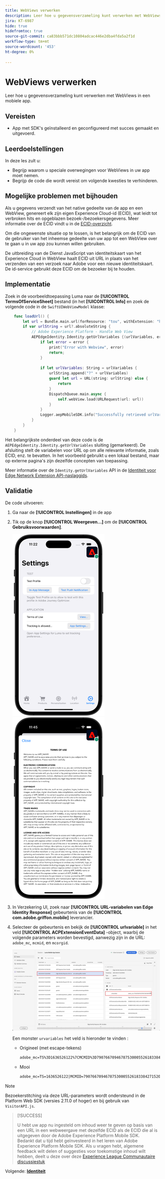 ```yaml
---
title: WebViews verwerken
description: Leer hoe u gegevensverzameling kunt verwerken met WebViews in een mobiele app.
jira: KT-6987
hide: true
hidefromtoc: true
source-git-commit: ca83bbb571dc10804adcac446e2dba4fda5a2f1d
workflow-type: tm+mt
source-wordcount: '453'
ht-degree: 0%

---
```


# WebViews verwerken

Leer hoe u gegevensverzameling kunt verwerken met WebViews in een mobiele app.

## Vereisten

* App met SDK&#39;s geïnstalleerd en geconfigureerd met succes gemaakt en uitgevoerd.

## Leerdoelstellingen

In deze les zult u:

* Begrijp waarom u speciale overwegingen voor WebViews in uw app moet nemen.
* Begrijp de code die wordt vereist om volgende kwesties te verhinderen.

## Mogelijke problemen met bijhouden

Als u gegevens verzendt van het native gedeelte van de app en een WebView, genereert elk zijn eigen Experience Cloud-id (ECID), wat leidt tot verbroken hits en opgeblazen bezoek-/bezoekersgegevens. Meer informatie over de ECID vindt u in de [ECID-overzicht](https://experienceleague.adobe.com/docs/experience-platform/identity/ecid.html?lang=en).

Om die ongewenste situatie op te lossen, is het belangrijk om de ECID van de gebruiker van het inheemse gedeelte van uw app tot een WebView over te gaan u in uw app zou kunnen willen gebruiken.

De uitbreiding van de Dienst JavaScript van identiteitskaart van het Experience Cloud in WebView haalt ECID uit URL in plaats van het verzenden van een verzoek naar Adobe voor een nieuwe identiteitskaart. De id-service gebruikt deze ECID om de bezoeker bij te houden.

## Implementatie

Zoek in de voorbeeldtoepassing Luma naar de **[!UICONTROL TermsOfServiceSheet]** bestand (in het **[!UICONTROL Info]** en zoek de volgende code in de `SwiftUIWebViewModel` klasse:

```swift {highlight="6-22"}
    func loadUrl() {
        let url = Bundle.main.url(forResource: "tou", withExtension: "html")
        if var urlString = url?.absoluteString {
            // Adobe Experience Platform - Handle Web View
            AEPEdgeIdentity.Identity.getUrlVariables {(urlVariables, error) in
                if let error = error {
                    print("Error with Webview", error)
                    return;
                }
                
                if let urlVariables: String = urlVariables {
                    urlString.append("?" + urlVariables)
                    guard let url = URL(string: urlString) else {
                        return
                    }
                    DispatchQueue.main.async {
                        self.webView.load(URLRequest(url: url))
                    }
                }
                Logger.aepMobileSDK.info("Successfully retrieved urlVariables for WebView, final URL: \(urlString)")
            }
        }
    }
```

Het belangrijkste onderdeel van deze code is de `AEPEdgeIdentity.Identity.getUrlVariables` sluiting (gemarkeerd). De afsluiting stelt de variabelen voor URL op om alle relevante informatie, zoals ECID, enz. te bevatten. In het voorbeeld gebruikt u een lokaal bestand, maar op externe pagina&#39;s zijn dezelfde concepten van toepassing.

Meer informatie over de `Identity.getUrlVariables` API in de [Identiteit voor Edge Network Extension API-naslaggids](https://developer.adobe.com/client-sdks/documentation/identity-for-edge-network/api-reference/#geturlvariables).

## Validatie

De code uitvoeren:

1. Ga naar de **[!UICONTROL Instellingen]** in de app
1. Tik op de knop **[!UICONTROL Weergeven...]** om de **[!UICONTROL Gebruiksvoorwaarden]**.

   <img src="./assets/tou1.png" width="300" /> <img src="./assets/tou2.png" width="300" />

1. In Verzekering UI, zoek naar **[!UICONTROL URL-variabelen van Edge Identity Response]** gebeurtenis van de **[!UICONTROL com.adobe.griffon.mobile]** leverancier.
1. Selecteer de gebeurtenis en bekijk de **[!UICONTROL urlvariable]** in het veld **[!UICONTROL ACPExtensionEventData]** -object, waarbij de volgende parameters worden bevestigd, aanwezig zijn in de URL: `adobe_mc`, `mcmid`, en `mcorgid`.

   ![webweergave valideren](assets/webview-validation.png)

   Een monster `urvariables` het veld is hieronder te vinden :

   * Origineel (met escape-tekens)

     ```html
     adobe_mc=TS%3D1636526122%7CMCMID%3D79076670946787530005526183384271520749%7CMCORGID%3D7ABB3E6A5A7491460A495D61%40AdobeOrg
     ```

   * Mooi

     ```html
     adobe_mc=TS=1636526122|MCMID=79076670946787530005526183384271520749|MCORGID=7ABB3E6A5A7491460A495D61@AdobeOrg
     ```

>[!NOTE]
>
>Bezoekerstitching via deze URL-parameters wordt ondersteund in de Platform Web SDK (versies 2.11.0 of hoger) en bij gebruik van `VisitorAPI.js`.


>[!SUCCESS]
>
>U hebt uw app nu ingesteld om inhoud weer te geven op basis van een URL in een webweergave met dezelfde ECID als de ECID die al is uitgegeven door de Adobe Experience Platform Mobile SDK.<br/>Bedankt dat u tijd hebt geïnvesteerd in het leren van Adobe Experience Platform Mobile SDK. Als u vragen hebt, algemene feedback wilt delen of suggesties voor toekomstige inhoud wilt hebben, deelt u deze over deze [Experience League Communautaire discussiestuk](https://experienceleaguecommunities.adobe.com/t5/adobe-experience-platform-launch/tutorial-discussion-implement-adobe-experience-cloud-in-mobile/td-p/443796)

Volgende: **[Identiteit](identity.md)**
